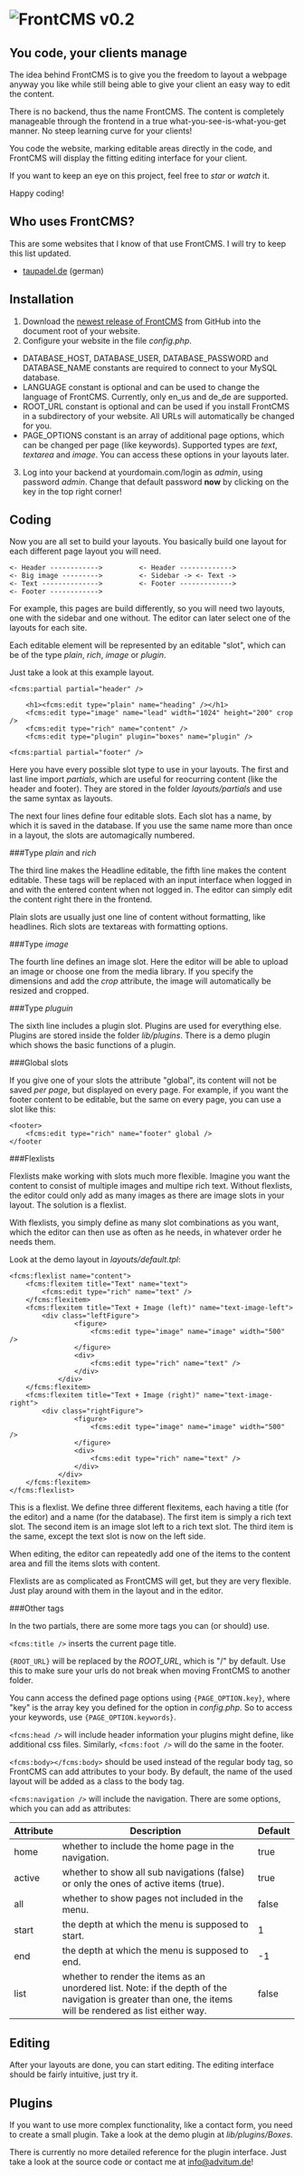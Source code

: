 ![FrontCMS](https://raw.githubusercontent.com/advitum/FrontCMS/master/img/logo-frontcms.png) v0.2
=============

You code, your clients manage
-----------------------------

The idea behind FrontCMS is to give you the freedom to layout a webpage anyway you like while still being able to give your client an easy way to edit the content.

There is no backend, thus the name FrontCMS. The content is completely manageable through the frontend in a true what-you-see-is-what-you-get manner. No steep learning curve for your clients!

You code the website, marking editable areas directly in the code, and FrontCMS will display the fitting editing interface for your client.

If you want to keep an eye on this project, feel free to *star* or *watch* it.

Happy coding!


Who uses FrontCMS?
------------------

This are some websites that I know of that use FrontCMS. I will try to keep this list updated.

- [taupadel.de](http://taupadel.de/) (german)


Installation
------------

 1. Download the [newest release of FrontCMS](https://github.com/advitum/FrontCMS/releases) from GitHub into the document root of your website.
 2. Configure your website in the file *config.php*.
   - DATABASE_HOST, DATABASE_USER, DATABASE_PASSWORD and DATABASE_NAME constants are required to connect to your MySQL database.
   - LANGUAGE constant is optional and can be used to change the language of FrontCMS. Currently, only en_us and de_de are supported.
   - ROOT_URL constant is optional and can be used if you install FrontCMS in a subdirectory of your website. All URLs will automatically be changed for you.
   - PAGE_OPTIONS constant is an array of additional page options, which can be changed per page (like keywords). Supported types are *text*, *textarea* and *image*. You can access these options in your layouts later.
 3. Log into your backend at yourdomain.com/login as *admin*, using password *admin*. Change that default password **now** by clicking on the key in the top right corner!


Coding
------

Now you are all set to build your layouts. You basically build one layout for each different page layout you will need.

	<- Header ------------>			<- Header ------------->
	<- Big image --------->			<- Sidebar -> <- Text ->
	<- Text -------------->			<- Footer ------------->
	<- Footer ------------>

For example, this pages are build differently, so you will need two layouts, one with the sidebar and one without. The editor can later select one of the layouts for each site.

Each editable element will be represented by an editable "slot", which can be of the type *plain*, *rich*, *image* or *plugin*.

Just take a look at this example layout.

	<fcms:partial partial="header" />
		
		<h1><fcms:edit type="plain" name="heading" /></h1>
		<fcms:edit type="image" name="lead" width="1024" height="200" crop />
		<fcms:edit type="rich" name="content" />
		<fcms:edit type="plugin" plugin="boxes" name="plugin" />
		
	<fcms:partial partial="footer" />

Here you have every possible slot type to use in your layouts. The first and last line import *partials*, which are useful for reocurring content (like the header and footer). They are stored in the folder *layouts/partials* and use the same syntax as layouts.

The next four lines define four editable slots. Each slot has a name, by which it is saved in the database. If you use the same name more than once in a layout, the slots are automagically numbered.

###Type *plain* and *rich*

The third line makes the Headline editable, the fifth line makes the content editable. These tags will be replaced with an input interface when logged in and with the entered content when not logged in. The editor can simply edit the content right there in the frontend.

Plain slots are usually just one line of content without formatting, like headlines. Rich slots are textareas with formatting options.

###Type *image*

The fourth line defines an image slot. Here the editor will be able to upload an image or choose one from the media library. If you specify the dimensions and add the *crop* attribute, the image will automatically be resized and cropped.

###Type *pluguin*

The sixth line includes a plugin slot. Plugins are used for everything else. Plugins are stored inside the folder *lib/plugins*. There is a demo plugin which shows the basic functions of a plugin.

###Global slots

If you give one of your slots the attribute "global", its content will not be saved *per page*, but displayed on every page. For example, if you want the footer content to be editable, but the same on every page, you can use a slot like this:

	<footer>
		<fcms:edit type="rich" name="footer" global />
	</footer

###Flexlists

Flexlists make working with slots much more flexible. Imagine you want the content to consist of multiple images and multipe rich text. Without flexlists, the editor could only add as many images as there are image slots in your layout. The solution is a flexlist.

With flexlists, you simply define as many slot combinations as you want, which the editor can then use as often as he needs, in whatever order he needs them.

Look at the demo layout in *layouts/default.tpl*:

	<fcms:flexlist name="content">
		<fcms:flexitem title="Text" name="text">
			<fcms:edit type="rich" name="text" />
		</fcms:flexitem>
		<fcms:flexitem title="Text + Image (left)" name="text-image-left">
			<div class="leftFigure">
					<figure>
						<fcms:edit type="image" name="image" width="500" />
					</figure>
					<div>
						<fcms:edit type="rich" name="text" />
					</div>
				</div>
		</fcms:flexitem>
		<fcms:flexitem title="Text + Image (right)" name="text-image-right">
			<div class="rightFigure">
					<figure>
						<fcms:edit type="image" name="image" width="500" />
					</figure>
					<div>
						<fcms:edit type="rich" name="text" />
					</div>
				</div>
		</fcms:flexitem>
	</fcms:flexlist>

This is a flexlist. We define three different flexitems, each having a title (for the editor) and a name (for the database). The first item is simply a rich text slot. The second item is an image slot left to a rich text slot. The third item is the same, except the text slot is now on the left side.

When editing, the editor can repeatedly add one of the items to the content area and fill the items slots with content.

Flexlists are as complicated as FrontCMS will get, but they are very flexible. Just play around with them in the layout and in the editor.

###Other tags

In the two partials, there are some more tags you can (or should) use.

`<fcms:title />` inserts the current page title.

`{ROOT_URL}` will be replaced by the *ROOT_URL*, which is "/" by default. Use this to make sure your urls do not break when moving FrontCMS to another folder.

You cann access the defined page options using `{PAGE_OPTION.key}`, where "key" is the array key you defined for the option in *config.php*. So to access your keywords, use `{PAGE_OPTION.keywords}`.

`<fcms:head />` will include header information your plugins might define, like additional css files. Similarly, `<fcms:foot />` will do the same in the footer.

`<fcms:body></fcms:body>` should be used instead of the regular body tag, so FrontCMS can add attributes to your body. By default, the name of the used layout will be added as a class to the body tag.

`<fcms:navigation />` will include the navigation. There are some options, which you can add as attributes:

Attribute | Description | Default
--------- | ----------- | -------
home      | whether to include the home page in the navigation. | true
active    | whether to show all sub navigations (false) or only the ones of active items (true). | true
all       | whether to show pages not included in the menu. | false
start     | the depth at which the menu is supposed to start. | 1
end       | the depth at which the menu is supposed to end. | -1
list      | whether to render the items as an unordered list. Note: if the depth of the navigation is greater than one, the items will be rendered as list either way. | false


Editing
-------

After your layouts are done, you can start editing. The editing interface should be fairly intuitive, just try it.


Plugins
-------

If you want to use more complex functionality, like a contact form, you need to create a small plugin. Take a look at the demo plugin at *lib/plugins/Boxes*.

There is currently no more detailed reference for the plugin interface. Just take a look at the source code or contact me at info@advitum.de!